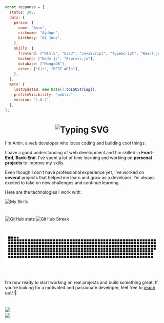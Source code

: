 ```js
const response = {
  status: 200,
  data: {
    person: {
      name: "Amin",
      nickname: "Aydope",
      birthday: "01 June",
    },
    skills: {
      frontend: ["Html5", "Css3", "JavaScript", "TypeScript", "React.js"],
      backend: ["Node.js", "Express.js"],
      database: ["MongoDB"],
      other: ["Git", "REST APIs"],
    },
  },
  meta: {
    lastUpdated: new Date().toISOString(),
    profileVisibility: "public",
    version: "1.0.2",
  },
};
```

## <h1 align="center"><img src="https://readme-typing-svg.demolab.com?font=Jetbrains+Mono&size=35&duration=3000&pause=1000&color=A4E3F8&center=true&vCenter=true&width=1000&height=40&lines=Hi%2C+I'm+Amin;A+Full-Stack+Web+Developer;I+specialize+in+web+development;Passionate+about+building+scalable+web+applications;Welcome+to+my+GitHub+profile!" alt="Typing SVG"/></h1>

I'm Amin, a web developer who loves coding and building cool things.

I have a good understanding of web development and I'm skilled in **Front-End**, **Back-End**. I’ve spent a lot of time learning and working on **personal projects** to improve my skills.

Even though I don’t have professional experience yet, I’ve worked on **several** projects that helped me learn and grow as a developer. I’m always excited to take on new challenges and continue learning.

Here are the technologies I work with:

![My Skills](https://skillicons.dev/icons?i=js,ts,html,css,nodejs,mongodb,vscode,github,git,discord)

#

![GitHub stats](https://github-readme-stats.vercel.app/api?username=aydope&count_private=true&show_icons=true&title_color=57cdf1&text_color=ffffff&icon_color=57cdf1&border_color=0d1117&bg_color=0d1117)
![GitHub Streak](https://streak-stats.demolab.com/?user=aydope&background=0d1117&border=0d1117&stroke=57cdf1&ring=57cdf1&fire=57cdf1&currStreakNum=57cdf1&sideNums=57cdf1&currStreakLabel=57cdf1&sideLabels=57cdf1&dates=ffffff)

#

![Snake](https://raw.githubusercontent.com/aydope/aydope/ffdb9a2726700a49fe3e71d10abeaf2f31744b29/github-contribution-grid-snake-dark.svg)

#

I’m now ready to start working on real projects and build something great. If you're looking for a motivated and passionate developer, feel free to [reach out](https://t.me/onlyInject)! 🚀

#

![](https://komarev.com/ghpvc/?username=aydope&color=red)
<br />
![](https://badgen.net/discord/members/2EKQ4NKkYU)
